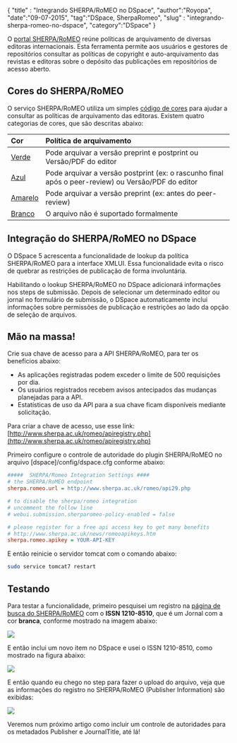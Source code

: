 {
"title" : "Integrando SHERPA/RoMEO no DSpace",
"author":"Royopa",
"date":"09-07-2015",
"tag":"DSpace, SherpaRomeo",
"slug" : "integrando-sherpa-romeo-no-dspace",
"category":"DSpace"
}

O [portal SHERPA/RoMEO][6] reúne políticas de 
arquivamento de diversas editoras internacionais. Esta ferramenta permite 
aos usuários e gestores de repositórios consultar as políticas de copyright e 
auto-arquivamento das revistas e editoras sobre o depósito das publicações em 
repositórios de acesso aberto.

Cores do SHERPA/RoMEO
---------------------

O serviço SHERPA/RoMEO utiliza um simples [código de cores](http://www.sherpa.ac.uk/romeo/definitions.php?la=pt&fIDnum=|&mode=simple&version=#colours) para ajudar a consultar as
políticas de arquivamento das editoras. Existem quatro categorias de cores, que
são descritas abaixo:

Cor | Política de arquivamento
:--- | :---
[Verde][1] | Pode arquivar a versão preprint e postprint ou Versão/PDF do editor
[Azul][2] | Pode arquivar a versão postprint (ex: o rascunho final após o peer-review) ou Versão/PDF do editor
[Amarelo][3] | Pode arquivar a versão preprint (ex: antes do peer-review)
[Branco][4] | O arquivo não é suportado formalmente

Integração do SHERPA/RoMEO no DSpace
------------------------------------

O DSpace 5 acrescenta a funcionalidade de lookup da política SHERPA/RoMEO para a 
interface XMLUI. Essa funcionalidade evita o risco de quebrar as restrições de
publicação de forma involuntária. 

Habilitando o lookup SHERPA/RoMEO no DSpace adicionará informações nos steps
de submissão. Depois de selecionar um determinado editor ou jornal no formulário
de submissão, o DSpace automaticamente inclui informações sobre permissões de
publicação e restrições ao lado da opção de seleção de arquivos.

Mão na massa!
-------------

Crie sua chave de acesso para a API SHERPA/RoMEO, para ter os benefícios abaixo:

* As aplicações registradas podem exceder o limite de 500 requisições por dia.
* Os usuários registrados recebem avisos antecipados das mudanças planejadas para
a API.
* Estatísticas de uso da API para a sua chave ficam disponíveis mediante solicitação.

Para criar a chave de acesso, use esse link: 
[http://www.sherpa.ac.uk/romeo/apiregistry.php](http://www.sherpa.ac.uk/romeo/apiregistry.php)

Primeiro configure o controle de autoridade do plugin SHERPA/RoMEO no arquivo
[dspace]/config/dspace.cfg conforme abaixo: 

```cfg
#####  SHERPA/Romeo Integration Settings ####
# the SHERPA/RoMEO endpoint
sherpa.romeo.url = http://www.sherpa.ac.uk/romeo/api29.php

# to disable the sherpa/romeo integration
# uncomment the follow line 
# webui.submission.sherparomeo-policy-enabled = false

# please register for a free api access key to get many benefits
# http://www.sherpa.ac.uk/news/romeoapikeys.htm
sherpa.romeo.apikey = YOUR-API-KEY
```

E então reinicie o servidor tomcat com o comando abaixo:

```sh
sudo service tomcat7 restart
```

Testando
--------

Para testar a funcionalidade, primeiro pesquisei um registro na [página de busca do SHERPA/RoMEO][5]
com o **ISSN 1210-8510**, que é um Jornal com a cor **branca**, conforme mostrado na 
imagem abaixo:

![](http://www.royopa.url.ph/themes/royopa-blog/assets/img/sherpa-romeo-consulta-registro-issn.jpg)

E então inclui um novo item no DSpace e usei o ISSN 1210-8510, como mostrado na
figura abaixo:

![](http://www.royopa.url.ph/themes/royopa-blog/assets/img/sherpa-romeo-upload-inclusao-de-issn.jpg)

E então quando eu chego no step para fazer o upload do arquivo, veja que as
informações do registro no SHERPA/RoMEO (Publisher Information) são exibidas:

![](http://www.royopa.url.ph/themes/royopa-blog/assets/img/sherpa-romeo-upload-arquivos.jpg)

Veremos num próximo artigo como incluir um controle de autoridades para os 
metadados Publisher e JournalTitle, até lá!

[1]:http://www.sherpa.ac.uk/romeo/browse.php?colour=green&la=pt&fIDnum=|&mode=simple
[2]:http://www.sherpa.ac.uk/romeo/browse.php?colour=blue&la=pt&fIDnum=|&mode=simple
[3]:http://www.sherpa.ac.uk/romeo/browse.php?colour=yellow&la=pt&fIDnum=|&mode=simple
[4]:http://www.sherpa.ac.uk/romeo/browse.php?colour=white&la=pt&fIDnum=|&mode=simple
[5]:http://www.sherpa.ac.uk/romeo/search.php
[6]:http://www.sherpa.ac.uk/romeo
